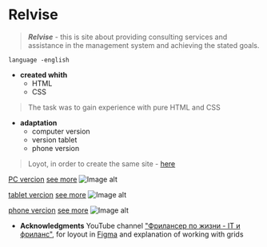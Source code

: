 # Relvise

> ___Relvise___ - this is site  about providing consulting services and assistance in the management system and achieving the stated goals.
<a id="computer"></a>

```
language -english
``` 

* __created whith__
	* HTML
	* CSS


>The task was to gain experience with pure HTML and CSS

* __adaptation__
	* <a id="computer">computer version</a>
	* <a id="tablet">version tablet</a>
	* <a id="phone">phone version</a>

>Loyot, in order to create the same site - [here](https://www.patreon.com/posts/maket-dlia-figma-55661134) 

[PC vercion](#computer)
[see more](https://annazakavova.github.io/Relvise/)
![Image alt](https://github.com/annazakavova/documents/raw/main/img/relvise/PC.png)

[tablet vercion](#tablet)
[see more](https://annazakavova.github.io/Relvise/)
![Image alt](https://github.com/annazakavova/documents/raw/main/img/relvise/tablet.png)

[phone vercion](#phone)
[see more](https://annazakavova.github.io/Relvise/)
![Image alt](https://github.com/annazakavova/documents/raw/main/img/relvise/phone.png)

* __Acknowledgments__
	YouTube channel ["Фрилансер по жизни - IT и фриланс"](https://www.youtube.com/channel/UCedskVwIKiZJsO8XdJdLKnA), for loyout in [Figma](https://www.patreon.com/posts/maket-dlia-figma-55661134) and explanation of working with grids